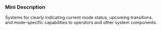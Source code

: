 ### Mini Description

Systems for clearly indicating current mode status, upcoming transitions, and mode-specific capabilities to operators and other system components.
